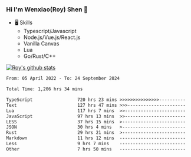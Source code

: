 ### Hi I'm Wenxiao(Roy) Shen 👋
- 🖥 Skills
  - Typescript/Javascript
  - Node.js/Vue.js/React.js
  - Vanilla Canvas
  - Lua
  - Go/Rust/C++

[![Roy's github stats](https://github-readme-stats.vercel.app/api?username=RoyShen12&show_icons=true&theme=radical&hide=prs,contribs)](https://github.com/anuraghazra/github-readme-stats)
<!--START_SECTION:waka-->

```txt
From: 05 April 2022 - To: 24 September 2024

Total Time: 1,206 hrs 34 mins

TypeScript                 720 hrs 23 mins >>>>>>>>>>>>>>>----------   59.32 %
Text                       127 hrs 47 mins >>>----------------------   10.52 %
Lua                        117 hrs 7 mins  >>-----------------------   09.64 %
JavaScript                 97 hrs 13 mins  >>-----------------------   08.01 %
LESS                       37 hrs 15 mins  >------------------------   03.07 %
JSON                       30 hrs 4 mins   >------------------------   02.48 %
Rust                       29 hrs 21 mins  >------------------------   02.42 %
Markdown                   11 hrs 12 mins  -------------------------   00.92 %
Less                       9 hrs 7 mins    -------------------------   00.75 %
Other                      7 hrs 50 mins   -------------------------   00.65 %
```

<!--END_SECTION:waka-->
